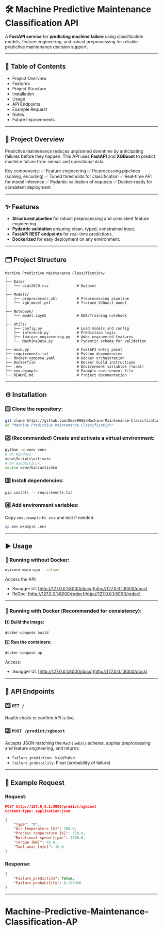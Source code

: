 # 🛠️ Machine Predictive Maintenance Classification API

A **FastAPI service** for **predicting machine failure** using classification models, feature engineering, and robust preprocessing for reliable predictive maintenance decision support.

---

## 📌 Table of Contents

* Project Overview
* Features
* Project Structure
* Installation
* Usage
* API Endpoints
* Example Request
* Notes
* Future Improvements

---

## 🚀 Project Overview

Predictive maintenance reduces unplanned downtime by anticipating failures before they happen. This API uses **FastAPI** and **XGBoost** to predict machine failure from sensor and operational data.

Key components:
✅ Feature engineering
✅ Preprocessing pipelines (scaling, encoding)
✅ Tuned thresholds for classification
✅ Real-time API for model inference
✅ Pydantic validation of requests
✅ Docker-ready for consistent deployment

---

## ✨ Features

* **Structured pipeline** for robust preprocessing and consistent feature engineering.
* **Pydantic validation** ensuring clean, typed, constrained input.
* **FastAPI REST endpoints** for real-time predictions.
* **Dockerized** for easy deployment on any environment.

---

## 🗂️ Project Structure

```
Machine Predictive Maintenance Classification/
│
├── Data/
│   └── ai4i2020.csv             # Dataset
│
├── Models/
│   ├── preprocessor.pkl         # Preprocessing pipeline
│   └── xgb_model.pkl            # Trained XGBoost model
│
├── Notebook/
│   └── model.ipynb              # EDA/Training notebook
│
├── utils/
│   ├── config.py                # Load models and config
│   ├── inference.py             # Prediction logic
│   ├── feature_engineering.py   # Adds engineered features
│   └── MachineData.py           # Pydantic schema for validation
│
├── main.py                      # FastAPI entry point
├── requirements.txt             # Python dependencies
├── docker-compose.yaml          # Docker orchestration
├── Dockerfile                   # Docker build instructions
├── .env                         # Environment variables (local)
├── env.example                  # Example environment file
└── README.md                    # Project documentation
```

---

## ⚙️ Installation

### 1️⃣ Clone the repository:

```bash
git clone https://github.com/Omar9965/Machine-Maintenance-Classification-API
cd "Machine Predictive Maintenance Classification"
```

### 2️⃣ (Recommended) Create and activate a virtual environment:

```bash
python -m venv venv
# On Windows:
venv\Scripts\activate
# On macOS/Linux:
source venv/bin/activate
```

### 3️⃣ Install dependencies:

```bash
pip install -r requirements.txt
```

### 4️⃣ Add environment variables:

Copy `env.example` to `.env` and edit if needed:

```bash
cp env.example .env
```

---

## ▶️ Usage

### 🚀 **Running without Docker:**

```bash
uvicorn main:app --reload
```

Access the API:

* Swagger UI: [http://127.0.0.1:8000/docs](http://127.0.0.1:8000/docs)
* ReDoc: [http://127.0.0.1:8000/redoc](http://127.0.0.1:8000/redoc)

---

### 🚀 **Running with Docker (Recommended for consistency):**

1️⃣ **Build the image:**

```bash
docker-compose build
```

2️⃣ **Run the containers:**

```bash
docker-compose up
```

Access:

* Swagger UI: [http://127.0.0.1:8000/docs](http://127.0.0.1:8000/docs)

---

## 📡 API Endpoints

### 1️⃣ `GET /`

Health check to confirm API is live.

### 2️⃣ `POST /predict/xgboost`

Accepts JSON matching the `MachineData` schema, applies preprocessing and feature engineering, and returns:

* `Failure_prediction`: True/False
* `Failure_probability`: Float (probability of failure)

---

## 📝 Example Request

### Request:

```json
POST http://127.0.0.1:8000/predict/xgboost
Content-Type: application/json

{
    "Type": "M",
    "Air temperature [K]": 300.0,
    "Process temperature [K]": 310.0,
    "Rotational speed [rpm]": 1500.0,
    "Torque [Nm]": 40.0,
    "Tool wear [min]": 10.0
}
```

### Response:

```json
{
    "Failure_prediction": false,
    "Failure_probability": 0.123456
}
```

---

# Machine-Predictive-Maintenance-Classification-AP
